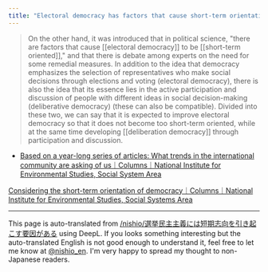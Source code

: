 ```yaml
---
title: "Electoral democracy has factors that cause short-term orientation."
---
```


> On the other hand, it was introduced that in political science, "there are factors that cause [[electoral democracy]] to be [[short-term oriented]]," and that there is debate among experts on the need for some remedial measures. In addition to the idea that democracy emphasizes the selection of representatives who make social decisions through elections and voting (electoral democracy), there is also the idea that its essence lies in the active participation and discussion of people with different ideas in social decision-making (deliberative democracy) (these can also be compatible). Divided into these two, we can say that it is expected to improve electoral democracy so that it does not become too short-term oriented, while at the same time developing [[deliberation democracy]] through participation and discussion.
- [Based on a year-long series of articles: What trends in the international community are asking of us｜Columns｜National Institute for Environmental Studies, Social System Area](https://www.nies.go.jp/social/navi/colum/bg17.html)

[Considering the short-term orientation of democracy｜Columns｜National Institute for Environmental Studies, Social Systems Area](https://www.nies.go.jp/social/navi/colum/bg11.html)

---
This page is auto-translated from [/nishio/選挙民主主義には短期志向を引き起こす要因がある](https://scrapbox.io/nishio/選挙民主主義には短期志向を引き起こす要因がある) using DeepL. If you looks something interesting but the auto-translated English is not good enough to understand it, feel free to let me know at [@nishio_en](https://twitter.com/nishio_en). I'm very happy to spread my thought to non-Japanese readers.